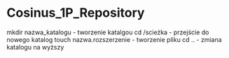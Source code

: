 # Cosinus_1P_Repository

mkdir nazwa_katalogu - tworzenie katalgou
cd /scieżka  - przejście do nowego katalog
touch nazwa.rozszerzenie - tworzenie pliku
cd .. - zmiana katalogu na wyższy 
